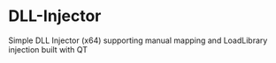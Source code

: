 # DLL-Injector
Simple DLL Injector (x64) supporting manual mapping and LoadLibrary injection built with QT
